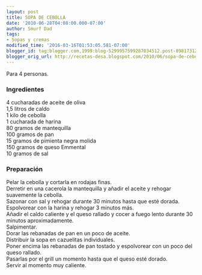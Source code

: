 ```yaml
---
layout: post
title: SOPA DE CEBOLLA
date: '2010-06-28T04:08:00.000-07:00'
author: Smurf Dad
tags:
- Sopas y cremas
modified_time: '2016-03-16T01:53:05.581-07:00'
blogger_id: tag:blogger.com,1999:blog-5299957599287034512.post-898173123296593340
blogger_orig_url: http://recetas-desa.blogspot.com/2010/06/sopa-de-cebolla.html
---
```


Para 4 personas.<br /><h3>Ingredientes</h3>4 cucharadas de aceite de oliva<br />1,5 litros de caldo<br />1 kilo de cebolla<br />1 cucharada de harina<br />80 gramos de mantequilla<br />100 gramos de pan<br />15 gramos de pimienta negra molida<br />150 gramos de queso Emmental<br />10 gramos de sal<br /><h3>Preparación</h3>Pelar la cebolla y cortarla en rodajas finas.<br />Derretir en una cacerola la mantequilla y añadir el aceite y rehogar suavemente la cebolla.<br />Sazonar con sal y rehogar durante 30 minutos hasta que esté dorada.<br />Espolvorear con la harina y rehogar 3 minutos más.<br />Añadir el caldo caliente y el queso rallado y cocer a fuego lento durante 30 minutos aproximadamente.<br />Salpimentar.<br />Dorar las rebanadas de pan en un poco de aceite.<br />Distribuir la sopa en cazuelitas individuales.<br />Poner encima las rebanadas de pan tostado y espolvorear con un poco del queso rallado.<br />Pasarlas por el grill un momento hasta que el queso esté dorado.<br />Servir al momento muy caliente.